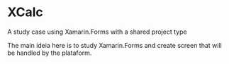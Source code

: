 # XCalc
A study case using Xamarin.Forms with a shared project type

The main ideia here is to study Xamarin.Forms and create screen that will be handled by the plataform.
